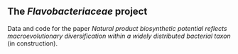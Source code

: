 ## The _Flavobacteriaceae_ project

Data and code for the paper *Natural product biosynthetic potential reflects macroevolutionary diversification within a widely distributed bacterial taxon* (in construction).
